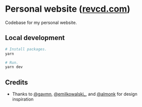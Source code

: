 # Personal website ([revcd.com](https://revcd.com))

Codebase for my personal website.

## Local development

```bash
# Install packages.
yarn

# Run.
yarn dev
```

## Credits

- Thanks to [@gavmn](https://twitter.com/gavmn),
  [@emilkowalski\_](https://twitter.com/emilkowalski_), and [@almonk](https://twitter.com/almonk)
  for design inspiration
